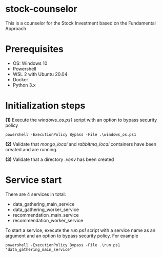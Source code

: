 # stock-counselor
This is a counselor for the Stock Investment based on the Fundamental Approach

# Prerequisites
- OS: Windows 10
- Powershell
- WSL 2 with Ubuntu 20.04
- Docker
- Python 3.x

# Initialization steps

**(1)** Execute the *windows_os.ps1* script with an option to bypass security policy
```
powershell -ExecutionPolicy Bypass -File .\windows_os.ps1
```

**(2)** Validate that *mongo_local* and *rabbitmq_local* containers have been created and are running.

**(3)** Validate that a directory *.venv* has been created

# Service start
There are 4 services in total:
  - data_gathering_main_service
  - data_gathering_worker_service
  - recommendation_main_service
  - recommendation_worker_service

To start a service, execute the *run.ps1* script with a service name as an argument and
an option to bypass security policy. For example
```
powershell -ExecutionPolicy Bypass -File .\run.ps1 "data_gathering_main_service"
```